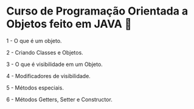 # Curso de Programação Orientada a Objetos feito em JAVA 🍵
 1 - O que é um objeto.
 
 2 - Criando Classes e Objetos.
 
 3 - O que é visibilidade em um Objeto.
 
 4 - Modificadores de visibilidade.
 
 5 - Métodos especiais.
 
 6 - Métodos Getters, Setter e Constructor.
